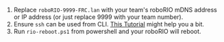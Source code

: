1. Replace ```roboRIO-9999-FRC.lan``` with your team's roboRIO mDNS address or IP address (or just replace 9999 with your team number).
2. Ensure ```ssh``` can be used from CLI. [This Tutorial](https://learn.microsoft.com/en-us/windows/terminal/tutorials/ssh) might help you a bit.
3. Run ```rio-reboot.ps1``` from powershell and your roboRIO will reboot.
 